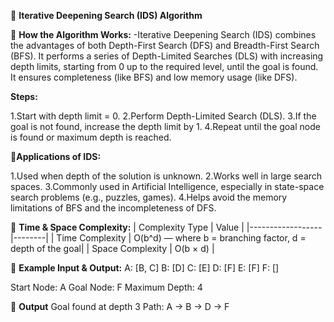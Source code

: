 🧠 **Iterative Deepening Search (IDS) Algorithm**

🔹 **How the Algorithm Works:**
-Iterative Deepening Search (IDS) combines the advantages of both Depth-First Search (DFS) and Breadth-First Search (BFS).
It performs a series of Depth-Limited Searches (DLS) with increasing depth limits, starting from 0 up to the required level, until the goal is found.
It ensures completeness (like BFS) and low memory usage (like DFS).

**Steps:**

1.Start with depth limit = 0.
2.Perform Depth-Limited Search (DLS).
3.If the goal is not found, increase the depth limit by 1.
4.Repeat until the goal node is found or maximum depth is reached.

🔹**Applications of IDS:**

1.Used when depth of the solution is unknown.
2.Works well in large search spaces.
3.Commonly used in Artificial Intelligence, especially in state-space search problems (e.g., puzzles, games).
4.Helps avoid the memory limitations of BFS and the incompleteness of DFS.

🔹 **Time & Space Complexity:**
| Complexity Type | Value |
|------------------|--------|
| Time Complexity | O(b^d) — where b = branching factor, d = depth of the goal|
| Space Complexity | O(b × d) |

🔹 **Example Input & Output:**
A: [B, C]
B: [D]
C: [E]
D: [F]
E: [F]
F: []

Start Node: A
Goal Node: F
Maximum Depth: 4

🔹 **Output**
Goal found at depth 3 Path: A -> B -> D -> F

